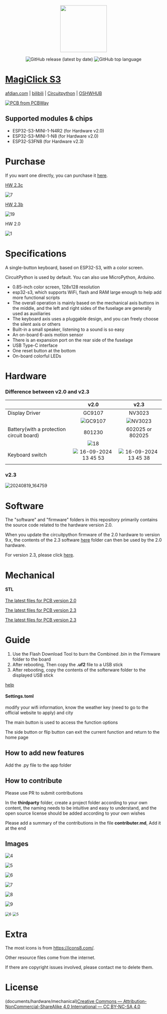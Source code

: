 
<p align="center">
    <br>
    <img src="https://avatars.githubusercontent.com/u/117961102" width="150"/>
    <br>
</p>
<p align="center">   
    <img alt="GitHub release (latest by date)" src="https://img.shields.io/github/v/release/MakerM0/MagiClick-esp32s3">
    <img alt="GitHub top language" src="https://img.shields.io/github/languages/top/MakerM0/MagiClick-esp32s3">  
</p>


# [MagiClick S3](https://oshwhub.com/kakaka/lao-ban-jian-yi-wei-ke-bian-chen)
[afdian.com](https://afdian.com/a/modular)     |     [bilibili](https://space.bilibili.com/204526879)    |    [Circuitpython](https://circuitpython.org/board/magiclick_s3_n4r2/)     |    [OSHWHUB](https://oshwhub.com/kakaka/lao-ban-jian-yi-wei-ke-bian-chen)

<a href="https://www.pcbway.com/project/shareproject/MagiClick_S3_Single_506b8396.html"><img src="https://www.pcbway.com/project/img/images/frompcbway-1220.png" alt="PCB from PCBWay" /></a>



## Supported modules & chips

- ESP32-S3-MINI-1-N4R2  (for  Hardware v2.0)
- ESP32-S3-MINI-1-N8 (for  Hardware v2.0)
- ESP32-S3FN8  (for  Hardware v2.3)






# Purchase

If you want one directly, you can purchase it [here](https://www.elecrow.com/magiclick-open-source-multifunctional-programmable-mechanical.html).





[HW 2.3c](hardware) 

![7](documents/images/7.png)



[HW 2.3b ](hardware)

![19](documents/images/19_1.png)



HW 2.0

![1](documents/images/1.jpg)



# Specifications

A single-button keyboard, based on ESP32-S3, with a color screen.

CircuitPython is used by default. You can also use MicroPython, Arduino.

- 0.85-inch color screen, 128x128 resolution
- esp32-s3, which supports WiFi, flash and RAM large enough to help add more functional scripts
- The overall operation is mainly based on the mechanical axis buttons in the middle, and the left and right sides of the fuselage are generally used as auxiliaries
- The keyboard axis uses a pluggable design, and you can freely choose the silent axis or others
- Built-in a small speaker, listening to a sound is so easy
- An on-board 6-axis motion sensor
- There is an expansion port on the rear side of the fuselage
- USB Type-C interface
- One reset button at the bottom
- On-board colorful LEDs



# Hardware 

### Difference between v2.0 and v2.3

|                                          |                             v2.0                             |                             v2.3                             |
| ---------------------------------------- | :----------------------------------------------------------: | :----------------------------------------------------------: |
| Display Driver                           |                            GC9107                            |                            NV3023                            |
|                                          | ![GC9107](https://github.com/user-attachments/assets/523d0a3c-ad5c-45c5-bae5-af37dbe8f4df) | ![NV3023](https://github.com/user-attachments/assets/cd7b9db4-63ff-4de5-b79d-df9c267f4ca3) |
| Battery(with a protection circuit board) |                            801230                            |                       602025 or 802025                       |
|                                          | ![18](https://github.com/user-attachments/assets/7210dbef-53c5-4370-846a-e92d67251280) |                                                              |
| Keyboard switch                          | ![16-09-2024 13 45 53](https://github.com/user-attachments/assets/591edf82-1dd9-41aa-b90f-4f15ff3cf00b) | ![16-09-2024 13 45 38](https://github.com/user-attachments/assets/6c8d2646-7472-4314-a1af-7253ca38c896) |
|                                          |                                                              |                                                              |



### v2.3
![20240819_164759](https://github.com/user-attachments/assets/72df055e-1152-4552-a693-6c6f89c9b059)







# Software



The "software" and "firmware" folders in this repository primarily contains the source code related to the hardware version 2.0. 

When you update the circuitpython firmware of the 2.0 hardware to version 9.x, the contents of the 2.3 software [here](https://github.com/MakerM0/MagiClick-S3-Single) folder can then be used by the 2.0 hardware.



For version 2.3, please click  [here](https://github.com/MakerM0/MagiClick-S3-Single).



# Mechanical

#### STL

[The latest files for PCB  version 2.0](https://makerworld.com/zh/models/404976#profileId-306794)

[The latest files for PCB  version 2.3](https://makerworld.com/zh/models/440612#profileId-346290)

[The latest files for PCB  version 2.3](https://makerworld.com/zh/models/584488#profileId-505582)









# Guide

1. Use the Flash Download Tool to burn the Combined .bin in the Firmware folder to the board
2. After rebooting, Then copy the **.uf2** file to a USB stick
3. After rebooting, copy the contents of the softerware folder to the displayed USB stick

 [help](documents/如何下载固件.pdf) 


#### Settings.toml 

modify your wifi information, know the weather key (need to go to the official website to apply) and city

The main button is used to access the function options

The side button or flip button can exit the current function and return to the home page





## How to add new features

Add the .py file to the app folder



## How to contribute

Please use PR to submit contributions

In the **thirdparty** folder, create a project folder according to your own content, the naming needs to be intuitive and easy to understand, and the open source license should be added according to your own wishes

Please add a summary of the contributions in the file **contributer.md**, Add it at the end



## Images

![4](documents/images/11.jpg)

![5](documents/images/15.jpg)

![6](documents/images/12.jpg)

![7](documents/images/13.jpg)

![8](documents/images/14.jpg)

![9](documents/images/16.jpg)

<img src="extention/MLX90640/images/6.jpg" alt="6" style="zoom: 80%;" />

<img src="extention/MLX90640/images/5.jpg" alt="5" style="zoom:80%;" />







# Extra

The most icons is from https://icons8.com/.

Other resource files come from the internet. 

If there are copyright issues involved, please contact me to delete them.



# License

(documents/hardware/mechanical)[Creative Commons — Attribution-NonCommercial-ShareAlike 4.0 International — CC BY-NC-SA 4.0](https://creativecommons.org/licenses/by-nc-sa/4.0/)

